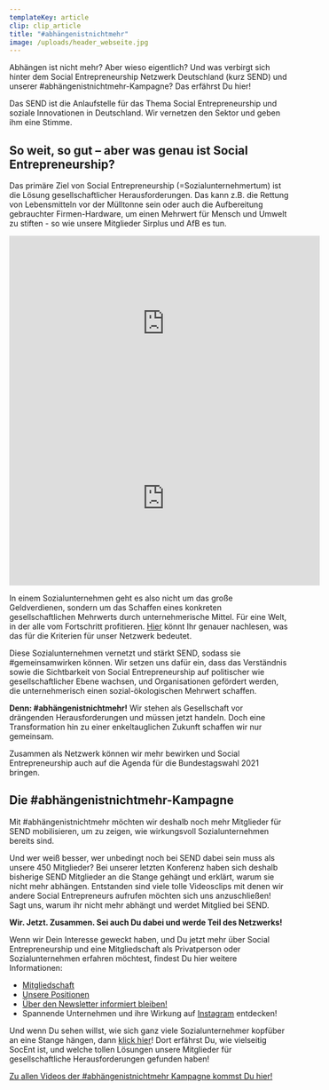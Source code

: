 ```yaml
---
templateKey: article
clip: clip_article
title: "#abhängenistnichtmehr"
image: /uploads/header_webseite.jpg
---
```

Abhängen ist nicht mehr? Aber wieso eigentlich? Und was verbirgt sich hinter dem Social Entrepreneurship Netzwerk Deutschland (kurz SEND) und unserer #abhängenistnichtmehr-Kampagne? Das erfährst Du hier!

Das SEND ist die Anlaufstelle für das Thema Social Entrepreneurship und soziale Innovationen in Deutschland. Wir vernetzen den Sektor und geben ihm eine Stimme.

## So weit, so gut – aber was genau ist Social Entrepreneurship?

Das primäre Ziel von Social Entrepreneurship (=Sozialunternehmertum) ist die Lösung gesellschaftlicher Herausforderungen. Das kann z.B. die Rettung von Lebensmitteln vor der Mülltonne sein oder auch die Aufbereitung gebrauchter Firmen-Hardware, um einen Mehrwert für Mensch und Umwelt zu stiften - so wie unsere Mitglieder Sirplus und AfB es tun.

<iframe width="560" height="315" src="https://www.youtube.com/embed/bitNuGlS4aw" frameborder="0" allow="accelerometer; autoplay; encrypted-media; gyroscope; picture-in-picture" allowfullscreen></iframe>

<iframe width="560" height="315" src="https://www.youtube.com/embed/rGbzDiOZIvM" frameborder="0" allow="accelerometer; autoplay; encrypted-media; gyroscope; picture-in-picture" allowfullscreen></iframe>

In einem Sozialunternehmen geht es also nicht um das große Geldverdienen, sondern um das Schaffen eines konkreten gesellschaftlichen Mehrwerts durch unternehmerische Mittel. Für eine Welt, in der alle vom Fortschritt profitieren. [Hier](https://www.send-ev.de/2020-07-08_social-entrepreneurship-kriterien-für-das-send-netzwerk) könnt Ihr genauer nachlesen, was das für die Kriterien für unser Netzwerk bedeutet.

Diese Sozialunternehmen vernetzt und stärkt SEND, sodass sie #gemeinsamwirken können. Wir setzen uns dafür ein, dass das Verständnis sowie die Sichtbarkeit von Social Entrepreneurship auf politischer wie gesellschaftlicher Ebene wachsen, und Organisationen gefördert werden, die unternehmerisch einen sozial-ökologischen Mehrwert schaffen.

**Denn: #abhängenistnichtmehr!** Wir stehen als Gesellschaft vor drängenden Herausforderungen und müssen jetzt handeln. Doch eine Transformation hin zu einer enkeltauglichen Zukunft schaffen wir nur gemeinsam.

Zusammen als Netzwerk können wir mehr bewirken und Social Entrepreneurship auch auf die Agenda für die Bundestagswahl 2021 bringen.

## Die #abhängenistnichtmehr-Kampagne

Mit #abhängenistnichtmehr möchten wir deshalb noch mehr Mitglieder für SEND mobilisieren, um zu zeigen, wie wirkungsvoll Sozialunternehmen bereits sind.

Und wer weiß besser, wer unbedingt noch bei SEND dabei sein muss als unsere 450 Mitglieder? Bei unserer letzten Konferenz haben sich deshalb bisherige SEND Mitglieder an die Stange gehängt und erklärt, warum sie nicht mehr abhängen. Entstanden sind viele tolle Videosclips mit denen wir andere Social Entrepreneurs aufrufen möchten sich uns anzuschließen! Sagt uns, warum ihr nicht mehr abhängt und werdet Mitglied bei SEND.

**Wir. Jetzt. Zusammen. Sei auch Du dabei und werde Teil des Netzwerks!**

Wenn wir Dein Interesse geweckt haben, und Du jetzt mehr über Social Entrepreneurship und eine Mitgliedschaft als Privatperson oder Sozialunternehmen erfahren möchtest, findest Du hier weitere Informationen:

* [Mitgliedschaft](https://www.send-ev.de/mitgliedschaft) 
* [Unsere Positionen](https://www.send-ev.de/positionen)
* [Über den Newsletter informiert bleiben!](https://send-ev.us16.list-manage.com/subscribe?u=0bd9d2e440fd70368ee268dc7&id=db3ae0b8fc)
* Spannende Unternehmen und ihre Wirkung auf [Instagram](https://www.instagram.com/send_netzwerk/) entdecken!

Und wenn Du sehen willst, wie sich ganz viele Sozialunternehmer kopfüber an eine Stange hängen, dann [klick hier](https://www.youtube.com/playlist?list=PLFQDAfhHWK1SGq73rNGWpNnghLLWmaKxp)! Dort erfährst Du, wie vielseitig SocEnt ist, und welche tollen Lösungen unsere Mitglieder für gesellschaftliche Herausforderungen gefunden haben!

[Zu allen Videos der #abhängenistnichtmehr Kampagne kommst Du hier!](https://www.youtube.com/playlist?list=PLFQDAfhHWK1SGq73rNGWpNnghLLWmaKxp)